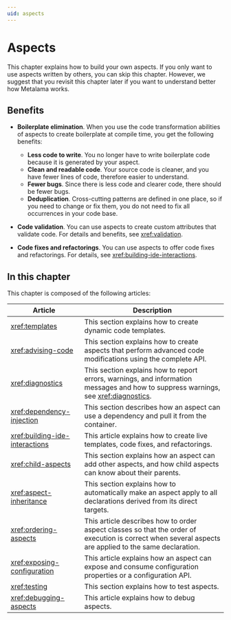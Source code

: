 ```yaml
---
uid: aspects
---
```


# Aspects

This chapter explains how to build your own aspects. If you only want to use aspects written by others, you can skip this chapter. However, we suggest that you revisit this chapter later if you want to understand better how Metalama works.

## Benefits

* **Boilerplate elimination**. When you use the code transformation abilities of aspects to create boilerplate at compile time, you get the following benefits:

    * **Less code to write**. You no longer have to write boilerplate code because it is generated by your aspect.
    * **Clean and readable code**. Your source code is cleaner, and you have fewer lines of code, therefore easier to understand.
    * **Fewer bugs**. Since there is less code and clearer code, there should be fewer bugs.
    * **Deduplication**. Cross-cutting patterns are defined in one place, so if you need to change or fix them, you do not need to fix all occurrences in your code base.

* **Code validation**. You can use aspects to create custom attributes that validate code. For details and benefits, see <xref:validation>.
* **Code fixes and refactorings**. You can use aspects to offer code fixes and refactorings. For details, see <xref:building-ide-interactions>.

## In this chapter

This chapter is composed of the following articles:

| Article                       | Description                                                                                                                                            |
| ----------------------------- | ------------------------------------------------------------------------------------------------------------------------------------------------------
| <xref:templates>                    | This section explains how to create dynamic code templates.                                                                                            |
| <xref:advising-code>                | This section explains how to create aspects that perform advanced code modifications using the complete API.                                           |
| <xref:diagnostics>                  | This section explains how to report errors, warnings, and information messages and how to suppress warnings, see <xref:diagnostics>.                                                             |
| <xref:dependency-injection>         | This section describes how an aspect can use a dependency and pull it from the container.                                                             |
| <xref:building-ide-interactions> | This article explains how to create live templates, code fixes, and refactorings.                                                    |
| <xref:child-aspects>                | This section explains how an aspect can add other aspects, and how child aspects can know about their parents.          |
| <xref:aspect-inheritance>            | This section explains how to automatically make an aspect apply to all declarations derived from its direct targets.  |
| <xref:ordering-aspects>       | This article describes how to order aspect classes so that the order of execution is correct when several aspects are applied to the same declaration. |
| <xref:exposing-configuration>       | This article explains how an aspect can expose and consume configuration properties or a configuration API. |
| <xref:testing>                      | This section explains how to test aspects.                                                                                                             |
| <xref:debugging-aspects>            | This article explains how to debug aspects.                                                                                                            |

